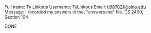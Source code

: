 Full name: Ty Linkous
Username: TyLinkous
Email: tl987021@ohio.edu
Message: I recorded my answers in the, "answers.md" file.
CS 2400, Section 104

DONE
